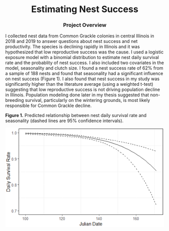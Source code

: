 # <div align="center">Estimating Nest Success</div>

### <div align="center">Project Overview</div>
I collected nest data from Common Grackle colonies in central Illinois in 2018 and 2019 to answer questions about nest success and net productivity. The species is declining rapidly in Illinois and it was hypothesized that low reproductive success was the cause. I used a logistic exposure model with a binomial distribution to estimate nest daily survival rate and the probablity of nest success. I also included two covariates in the model, seasonality and clutch size. I found a nest success rate of 62% from a sample of 188 nests and found that seasonality had a significant influence on nest success (Figure 1). I also found that nest success in my study was significantly higher than the literature average (using a weighted t-test) suggesting that low reproductive success is not driving population decline in Illinois. Population modeling done later in my thesis suggested that non-breeding survival, particularly on the wintering grounds, is most likely responsible for Common Grackle decline.<br/>

**Figure 1.** Predicted relationship between nest daily survival rate and seasonality (dashed lines are 95% confidence intervals).<br/>

![alt_text](https://github.com/nphorsley59/Modeling_Nest_Success/blob/master/DSR_over_season.png "DSR vs Seasonality")
